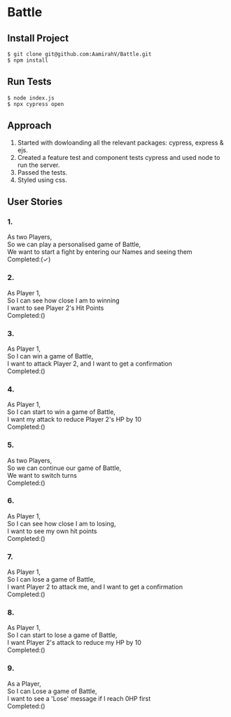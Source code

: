 # Battle
## Install Project
```
$ git clone git@github.com:AamirahV/Battle.git
$ npm install 
```
## Run Tests
```
$ node index.js
$ npx cypress open
```
## Approach
1. Started with dowloanding all the relevant packages: cypress, express & ejs.
2. Created a feature test and component tests cypress and used node to run the server.
3. Passed the tests. 
4. Styled using css.   

## User Stories
### 1.
As two Players,   
So we can play a personalised game of Battle,   
We want to start a fight by entering our Names and seeing them    
Completed:(✓)     

### 2.
As Player 1,   
So I can see how close I am to winning    
I want to see Player 2's Hit Points    
Completed:()    

### 3.
As Player 1,    
So I can win a game of Battle,     
I want to attack Player 2, and I want to get a confirmation    
Completed:()     

### 4.
As Player 1,    
So I can start to win a game of Battle,     
I want my attack to reduce Player 2's HP by 10     
Completed:()     

### 5.
As two Players,    
So we can continue our game of Battle,    
We want to switch turns    
Completed:()     

### 6.
As Player 1,    
So I can see how close I am to losing,    
I want to see my own hit points    
Completed:()     

### 7.
As Player 1,    
So I can lose a game of Battle,    
I want Player 2 to attack me, and I want to get a confirmation    
Completed:()     

### 8.
As Player 1,    
So I can start to lose a game of Battle,     
I want Player 2's attack to reduce my HP by 10     
Completed:()     

### 9.
As a Player,    
So I can Lose a game of Battle,   
I want to see a 'Lose' message if I reach 0HP first    
Completed:()     

